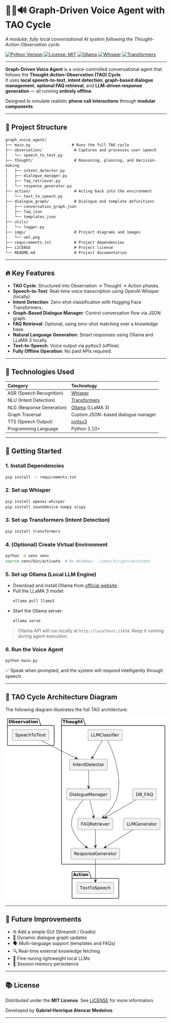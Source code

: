 # 🎤🧠🔊 Graph-Driven Voice Agent with TAO Cycle

_A modular, fully local conversational AI system following the Thought-Action-Observation cycle._

[![Python Version](https://img.shields.io/badge/python-3.10+-blue.svg)](https://www.python.org/downloads/)
[![License: MIT](https://img.shields.io/badge/License-MIT-yellow.svg)](LICENSE)
[![Ollama](https://img.shields.io/badge/LLM-Ollama-green)](https://ollama.com/)
[![Whisper](https://img.shields.io/badge/ASR-Whisper-lightgrey)](https://github.com/openai/whisper)
[![Transformers](https://img.shields.io/badge/NLU-Transformers-blue)](https://huggingface.co/)

---

**Graph-Driven Voice Agent** is a voice-controlled conversational agent that follows the **Thought-Action-Observation (TAO) Cycle**.  
It uses **local speech-to-text**, **intent detection**, **graph-based dialogue management**, **optional FAQ retrieval**, and **LLM-driven response generation** — all running **entirely offline**.

Designed to simulate realistic **phone call interactions** through **modular components**.

---

## 📂 Project Structure

```
graph_voice_agent/
├── main.py                  # Runs the full TAO cycle
├── observation/              # Captures and processes user speech
│   └── speech_to_text.py
├── thought/                  # Reasoning, planning, and decision-making
│   ├── intent_detector.py
│   ├── dialogue_manager.py
│   ├── faq_retriever.py
│   └── response_generator.py
├── action/                   # Acting back into the environment
│   └── text_to_speech.py
├── dialogue_graph/           # Dialogue and template definitions
│   ├── conversation_graph.json
│   ├── faq.json
│   └── templates.json
├── utils/
│   └── logger.py
├── imgs/                     # Project diagrams and images
│   └── uml.png
├── requirements.txt          # Project dependencies
├── LICENSE                   # Project license
└── README.md                 # Project documentation
```

---

## 🔥 Key Features

- **TAO Cycle**: Structured into Observation → Thought → Action phases.
- **Speech-to-Text**: Real-time voice transcription using OpenAI Whisper (locally).
- **Intent Detection**: Zero-shot classification with Hugging Face Transformers.
- **Graph-Based Dialogue Manager**: Control conversation flow via JSON graph.
- **FAQ Retrieval**: Optional, using zero-shot matching over a knowledge base.
- **Natural Language Generation**: Smart responses using Ollama and LLaMA 3 locally.
- **Text-to-Speech**: Voice output via pyttsx3 (offline).
- **Fully Offline Operation**: No paid APIs required.

---

## 🧩 Technologies Used

| Category | Technology |
|:---------|:------------|
| ASR (Speech Recognition) | [Whisper](https://github.com/openai/whisper) |
| NLU (Intent Detection) | [Transformers](https://huggingface.co/) |
| NLG (Response Generation) | [Ollama](https://ollama.com/) (LLaMA 3) |
| Graph Traversal | Custom JSON-based dialogue manager |
| TTS (Speech Output) | [pyttsx3](https://pyttsx3.readthedocs.io/en/latest/) |
| Programming Language | Python 3.10+ |

---

## 🚀 Getting Started

### 1. Install Dependencies

```bash
pip install -r requirements.txt
```

### 2. Set up Whisper

```bash
pip install openai-whisper
pip install sounddevice numpy scipy
```

### 3. Set up Transformers (Intent Detection)

```bash
pip install transformers
```

### 4. (Optional) Create Virtual Environment

```bash
python -m venv venv
source venv/bin/activate  # On Windows: .\venv\Scripts\activate
```

### 5. Set up Ollama (Local LLM Engine)

- Download and install Ollama from [official website](https://ollama.com/).
- Pull the LLaMA 3 model:
    ```bash
    ollama pull llama3
    ```
- Start the Ollama server:
    ```bash
    ollama serve
    ```

> Ollama API will run locally at `http://localhost:11434`. Keep it running during agent execution.

### 6. Run the Voice Agent

```bash
python main.py
```

✅ Speak when prompted, and the system will respond intelligently through speech.

---

## 🧠 TAO Cycle Architecture Diagram

The following diagram illustrates the full TAO architecture:

![TAO Cycle Diagram](imgs/uml.png)

---

## 🌟 Future Improvements

- 🌐 Add a simple GUI (Streamlit / Gradio)
- 🧠 Dynamic dialogue graph updates
- 🗣️ Multi-language support (templates and FAQs)
- 🔍 Real-time external knowledge fetching
- 🧠 Fine-tuning lightweight local LLMs
- 💾 Session memory persistence

---

## 📚 License

Distributed under the **MIT License**. See [LICENSE](LICENSE) for more information.

Developed by **Gabriel Henrique Alencar Medeiros**.

---
